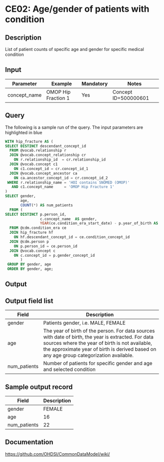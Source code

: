 <!---
Group:condition era
Name:CE02 Age/gender of patients with condition
Author:Patrick Ryan
CDM Version: 5.0
-->

# CE02: Age/gender of patients with condition

## Description
List of patient counts of specific age and gender for specific medical condition

## Input

|  Parameter |  Example |  Mandatory |  Notes |
| --- | --- | --- | --- | 
| concept_name | OMOP Hip Fraction 1 |  Yes |  Concept ID=500000601 |


## Query
The following is a sample run of the query. The input parameters are highlighted in  blue

```sql
WITH hip_fracture AS (
SELECT DISTINCT descendant_concept_id 
  FROM @vocab.relationship r
  JOIN @vocab.concept_relationship cr 
    ON r.relationship_id  = cr.relationship_id 
  JOIN @vocab.concept c1 
    ON c1.concept_id = cr.concept_id_1 
  JOIN @vocab.concept_ancestor ca
    ON ca.ancestor_concept_id = cr.concept_id_2 
 WHERE r.relationship_name = 'HOI contains SNOMED (OMOP)' 
   AND c1.concept_name     = 'OMOP Hip Fracture 1' 
)
SELECT gender, 
       age, 
       COUNT(*) AS num_patients 
  FROM (
SELECT DISTINCT p.person_id, 
                c.concept_name  AS gender, 
                YEAR(ce.condition_era_start_date) - p.year_of_birth AS age 
  FROM @cdm.condition_era ce 
  JOIN hip_fracture hf  
    ON hf.descendant_concept_id = ce.condition_concept_id 
  JOIN @cdm.person p
    ON p.person_id = ce.person_id 
  JOIN @vocab.concept c 
    ON c.concept_id = p.gender_concept_id 
       ) 
 GROUP BY gender, age 
 ORDER BY gender, age;
```

## Output

## Output field list

|  Field |  Description |
| --- | --- |
| gender | Patients gender, i.e. MALE, FEMALE |
| age | The year of birth of the person. For data sources with date of birth, the year is extracted. For data sources where the year of birth is not available, the approximate year of birth is derived based on any age group categorization available. |
| num_patients | Number of patients for specific gender and age and selected condition |

## Sample output record

|  Field |  Description |
| --- | --- |
| gender |  FEMALE |
| age |  16 |
| num_patients |  22 |

## Documentation
https://github.com/OHDSI/CommonDataModel/wiki/
